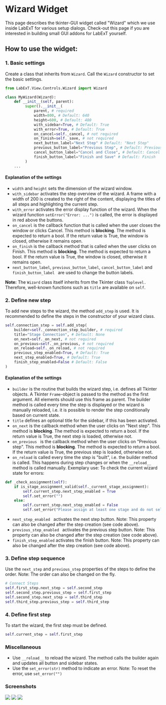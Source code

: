 # Wizard Widget

This page describes the tkinter-GUI widget called "Wizard" which we use inside LabExT for various setup dialogs.
Check-out this page if you are interested in building small GUI addons for LabExT yourself.

## How to use the widget:
### 1. Basic settings
Create a class that inherits from `Wizard`. Call the `Wizard` constructor to set the basic settings. 
```python
from LabExT.View.Controls.Wizard import Wizard

class MyWizard(Wizard):
    def __init__(self, parent):
         super().__init__(
             parent, # required
             width=800, # Default: 640
             height=600, # Default: 480
             with_sidebar=True, # Default: True
             with_error=True, # Default: True
             on_cancel=self._cancel, # not required
             on_finish=self._save, # not required
             next_button_label="Next Step" # Default: "Next Step"
             previous_button_label="Previous Step", # Default: Previous Step
             cancel_button_label="Cancel and Close", # Default: Cancel
             finish_button_label="Finish and Save" # Default: Finish
         )
    ...
```
#### Explanation of the settings
- `width` and `height` sets the dimension of the wizard window.
-  `with_sidebar` activates the step overview of the wizard. A frame with a width of 200 is created to the right of the content, displaying the titles of all steps and highlighting the current step. 
- `with_error` activates the error display function of the wizard. When the wizard function `setError("Error: ...")` is called, the error is displayed in red above the buttons.
- `on_cancel` is the callback function that is called when the user closes the window or clicks Cancel. This method is **blocking**. The method is expected to return a bool. If the return value is True, the window is closed, otherwise it remains open.
- `on_finish` is the callback method that is called when the user clicks on Finish. This method is **blocking**. The method is expected to return a bool. If the return value is True, the window is closed, otherwise it remains open.
- `next_button_label`, `previous_button_label`, `cancel_button_label` and `finish_button_label ` are used to change the button labels.

**Note:** The `Wizard` class itself inherits from the Tkinter class `Toplevel.` Therefore, well-known functions such as `title` are available on `self`.

### 2. Define new step
To add new steps to the wizard, the method `add_step` is used. It is recommended to define the steps in the constructor of your wizard class.
```python
self.connection_step = self.add_step(
    builder=self._connection_step_builder, # required
    title="Stage Connection", # Default: None
    on_next=self._on_next, # not required
    on_previous=self._on_previous, # not required
    on_reload=self._on_reload, # not required
    previous_step_enabled=True, # Default: True
    next_step_enabled=True, # Default: True
    finish_step_enabled=False # Default: False
)
```
#### Explanation of the settings
- `builder` is the routine that builds the wizard step, i.e. defines all Tkinter objects. A Tkinter `Frame`-object is passed to the method as the first argument. All elements should use this frame as parent. The builder method is called every time the step is displayed or the wizard is manually reloaded, i.e. it is possible to render the step conditionally based on current state.
- `title` defines an optional title for the sidebar, if this has been activated.
- `on_next` is the callback method when the user clicks on "Next step". This method is **blocking**. The method is expected to return a bool. If the return value is True, the next step is loaded, otherwise not.
- `on_previous ` is the callback method when the user clicks on "Previous step". This method is **blocking**. The method is expected to return a bool. If the return value is True, the previous step is loaded, otherwise not.
- `on_reload` is called every time the step is "built", i.e. the builder method is called. This happens during step changes or when the `__reload__` method is called manually. Exemplary use: To check the current wizard state for errors:
```python
def _check_assignment(self):
    if is_stage_assignment_valid(self._current_stage_assignment):
        self.current_step.next_step_enabled = True
        self.set_error("")
    else:
        self.current_step.next_step_enabled = False
        self.set_error("Please assign at least one stage and do not select a stage twice.")
```
- `next_step_enabled ` activates the next step button. Note: This property can also be changed after the step creation (see code above).
- `previous_step_enabled ` activates the previous step button. Note: This property can also be changed after the step creation (see code above).
- `finish_step_enabled`  activates the finish button. Note: This property can also be changed after the step creation (see code above).

### 3. Define step sequence
Use the `next_step` and `previous_step` properties of the steps to define the order. Note: The order can also be changed on the fly.
```python
# Connect Steps
self.first_step.next_step = self.second_step
self.second_step.previous_step = self.first_step
self.second_step.next_step = self.third_step
self.third_step.previous_step = self.third_step
```

### 4. Define first step
To start the wizard, the first step must be defined.
```python
self.current_step = self.first_step
```

### Miscellaneous
- Use `__reload__` to reload the wizard. The method calls the builder again and updates all button and sidebar states.
- Use the `set_error(str)` method to indicate an error. Note: To reset the error, use `set_error("")`

### Screenshots
![](img/gui_wizard_1.png)
![](img/gui_wizard_2.png)
![](img/gui_wizard_3.png)
